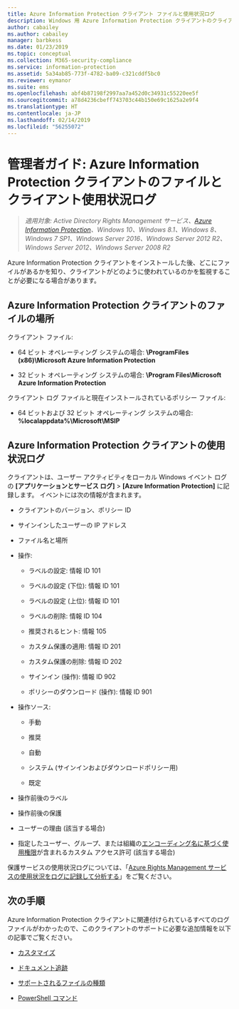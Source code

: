```yaml
---
title: Azure Information Protection クライアント ファイルと使用状況ログ
description: Windows 用 Azure Information Protection クライアントのクライアント ファイルと使用状況ログについて説明します。
author: cabailey
ms.author: cabailey
manager: barbkess
ms.date: 01/23/2019
ms.topic: conceptual
ms.collection: M365-security-compliance
ms.service: information-protection
ms.assetid: 5a34ab85-773f-4782-ba09-c321cddf5bc0
ms.reviewer: eymanor
ms.suite: ems
ms.openlocfilehash: abf4b87198f2997aa7a452d0c34931c55220ee5f
ms.sourcegitcommit: a78d4236cbeff743703c44b150e69c1625a2e9f4
ms.translationtype: HT
ms.contentlocale: ja-JP
ms.lasthandoff: 02/14/2019
ms.locfileid: "56255072"
---
```

# <a name="admin-guide-azure-information-protection-client-files-and-client-usage-logging"></a>管理者ガイド: Azure Information Protection クライアントのファイルとクライアント使用状況ログ

>*適用対象: Active Directory Rights Management サービス、[Azure Information Protection](https://azure.microsoft.com/pricing/details/information-protection)、Windows 10、Windows 8.1、Windows 8、Windows 7 SP1、Windows Server 2016、Windows Server 2012 R2、Windows Server 2012、Windows Server 2008 R2*

Azure Information Protection クライアントをインストールした後、どこにファイルがあるかを知り、クライアントがどのように使われているのかを監視することが必要になる場合があります。

## <a name="file-locations-for-the-azure-information-protection-client"></a>Azure Information Protection クライアントのファイルの場所

クライアント ファイル:   

- 64 ビット オペレーティング システムの場合: **\ProgramFiles (x86)\Microsoft Azure Information Protection**

- 32 ビット オペレーティング システムの場合: **\Program Files\Microsoft Azure Information Protection**

クライアント ログ ファイルと現在インストールされているポリシー ファイル:

- 64 ビットおよび 32 ビット オペレーティング システムの場合: **%localappdata%\Microsoft\MSIP**

## <a name="usage-logging-for-the-azure-information-protection-client"></a>Azure Information Protection クライアントの使用状況ログ

クライアントは、ユーザー アクティビティをローカル Windows イベント ログの **[アプリケーションとサービス ログ]**  >  **[Azure Information Protection]** に記録します。 イベントには次の情報が含まれます。

- クライアントのバージョン、ポリシー ID

- サインインしたユーザーの IP アドレス

- ファイル名と場所

- 操作:

    - ラベルの設定: 情報 ID 101
    
    - ラベルの設定 (下位): 情報 ID 101
    
    - ラベルの設定 (上位): 情報 ID 101
    
    - ラベルの削除: 情報 ID 104
   
    - 推奨されるヒント: 情報 105
    
    - カスタム保護の適用: 情報 ID 201
    
    - カスタム保護の削除: 情報 ID 202
    
    - サインイン (操作): 情報 ID 902
    
    - ポリシーのダウンロード (操作): 情報 ID 901
    
- 操作ソース:
    
    - 手動 
    
    - 推奨
    
    - 自動  
    
    - システム (サインインおよびダウンロードポリシー用)
    
    - 既定
    
- 操作前後のラベル 
    
- 操作前後の保護
    
- ユーザーの理由 (該当する場合)

- 指定したユーザー、グループ、または組織の[エンコーディング名に基づく使用権限](../configure-usage-rights.md#usage-rights-and-descriptions)が含まれるカスタム アクセス許可 (該当する場合)

保護サービスの使用状況ログについては、「[Azure Rights Management サービスの使用状況をログに記録して分析する](../log-analyze-usage.md)」をご覧ください。

## <a name="next-steps"></a>次の手順
Azure Information Protection クライアントに関連付けられているすべてのログ ファイルがわかったので、このクライアントのサポートに必要な追加情報を以下の記事でご覧ください。

- [カスタマイズ](client-admin-guide-customizations.md)

- [ドキュメント追跡](client-admin-guide-document-tracking.md)

- [サポートされるファイルの種類](client-admin-guide-file-types.md)

- [PowerShell コマンド](client-admin-guide-powershell.md)

